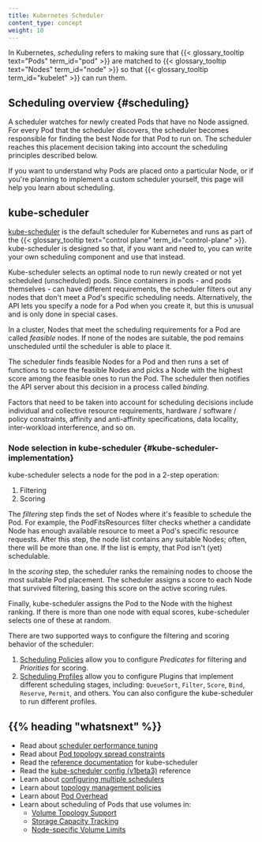 ```yaml
---
title: Kubernetes Scheduler
content_type: concept
weight: 10
---
```


<!-- overview -->

In Kubernetes, _scheduling_ refers to making sure that {{< glossary_tooltip text="Pods" term_id="pod" >}}
are matched to {{< glossary_tooltip text="Nodes" term_id="node" >}} so that
{{< glossary_tooltip term_id="kubelet" >}} can run them.

<!-- body -->

## Scheduling overview {#scheduling}

A scheduler watches for newly created Pods that have no Node assigned. For
every Pod that the scheduler discovers, the scheduler becomes responsible
for finding the best Node for that Pod to run on. The scheduler reaches
this placement decision taking into account the scheduling principles
described below.

If you want to understand why Pods are placed onto a particular Node,
or if you're planning to implement a custom scheduler yourself, this
page will help you learn about scheduling.

## kube-scheduler

[kube-scheduler](/docs/reference/command-line-tools-reference/kube-scheduler/)
is the default scheduler for Kubernetes and runs as part of the
{{< glossary_tooltip text="control plane" term_id="control-plane" >}}.
kube-scheduler is designed so that, if you want and need to, you can
write your own scheduling component and use that instead.

Kube-scheduler selects an optimal node to run newly created or not yet
scheduled (unscheduled) pods. Since containers in pods - and pods themselves -
can have different requirements, the scheduler filters out any nodes that
don't meet a Pod's specific scheduling needs. Alternatively, the API lets
you specify a node for a Pod when you create it, but this is unusual
and is only done in special cases.

In a cluster, Nodes that meet the scheduling requirements for a Pod
are called _feasible_ nodes. If none of the nodes are suitable, the pod
remains unscheduled until the scheduler is able to place it.

The scheduler finds feasible Nodes for a Pod and then runs a set of
functions to score the feasible Nodes and picks a Node with the highest
score among the feasible ones to run the Pod. The scheduler then notifies
the API server about this decision in a process called _binding_.

Factors that need to be taken into account for scheduling decisions include
individual and collective resource requirements, hardware / software /
policy constraints, affinity and anti-affinity specifications, data
locality, inter-workload interference, and so on.

### Node selection in kube-scheduler {#kube-scheduler-implementation}

kube-scheduler selects a node for the pod in a 2-step operation:

1. Filtering
1. Scoring

The _filtering_ step finds the set of Nodes where it's feasible to
schedule the Pod. For example, the PodFitsResources filter checks whether a
candidate Node has enough available resource to meet a Pod's specific
resource requests. After this step, the node list contains any suitable
Nodes; often, there will be more than one. If the list is empty, that
Pod isn't (yet) schedulable.

In the _scoring_ step, the scheduler ranks the remaining nodes to choose
the most suitable Pod placement. The scheduler assigns a score to each Node
that survived filtering, basing this score on the active scoring rules.

Finally, kube-scheduler assigns the Pod to the Node with the highest ranking.
If there is more than one node with equal scores, kube-scheduler selects
one of these at random.

There are two supported ways to configure the filtering and scoring behavior
of the scheduler:

1. [Scheduling Policies](/docs/reference/scheduling/policies) allow you to configure _Predicates_ for filtering and _Priorities_ for scoring.
1. [Scheduling Profiles](/docs/reference/scheduling/config/#profiles) allow you to configure Plugins that implement different scheduling stages, including: `QueueSort`, `Filter`, `Score`, `Bind`, `Reserve`, `Permit`, and others. You can also configure the kube-scheduler to run different profiles.

## {{% heading "whatsnext" %}}

* Read about [scheduler performance tuning](/docs/concepts/scheduling-eviction/scheduler-perf-tuning/)
* Read about [Pod topology spread constraints](/docs/concepts/scheduling-eviction/topology-spread-constraints/)
* Read the [reference documentation](/docs/reference/command-line-tools-reference/kube-scheduler/) for kube-scheduler
* Read the [kube-scheduler config (v1beta3)](/docs/reference/config-api/kube-scheduler-config.v1beta3/) reference
* Learn about [configuring multiple schedulers](/docs/tasks/extend-kubernetes/configure-multiple-schedulers/)
* Learn about [topology management policies](/docs/tasks/administer-cluster/topology-manager/)
* Learn about [Pod Overhead](/docs/concepts/scheduling-eviction/pod-overhead/)
* Learn about scheduling of Pods that use volumes in:
  * [Volume Topology Support](/docs/concepts/storage/storage-classes/#volume-binding-mode)
  * [Storage Capacity Tracking](/docs/concepts/storage/storage-capacity/)
  * [Node-specific Volume Limits](/docs/concepts/storage/storage-limits/)

